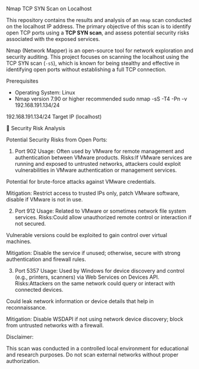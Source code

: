 Nmap TCP SYN Scan on Localhost

This repository contains the results and analysis of an `nmap` scan conducted on the localhost IP address. The primary objective of this scan is to identify open TCP ports using a **TCP SYN scan**, and assess potential security risks associated with the exposed services.


Nmap (Network Mapper) is an open-source tool for network exploration and security auditing. This project focuses on scanning the localhost using the TCP SYN scan (`-sS`), which is known for being stealthy and effective in identifying open ports without establishing a full TCP connection.

Prerequisites

- Operating System: Linux
- Nmap version 7.90 or higher recommended
sudo nmap -sS -T4 -Pn -v  192.168.191.134/24

 192.168.191.134/24	Target IP (localhost)

🔐 Security Risk Analysis

Potential Security Risks from Open Ports:

1. Port 902
Usage: Often used by VMware for remote management and authentication between VMware products.
Risks:If VMware services are running and exposed to untrusted networks, attackers could exploit vulnerabilities in VMware authentication or management services.

Potential for brute-force attacks against VMware credentials.

Mitigation: Restrict access to trusted IPs only, patch VMware software, disable if VMware is not in use.

2. Port 912
Usage: Related to VMware or sometimes network file system services.
Risks:Could allow unauthorized remote control or interaction if not secured.

Vulnerable versions could be exploited to gain control over virtual machines.

Mitigation: Disable the service if unused; otherwise, secure with strong authentication and firewall rules.

3. Port 5357
Usage: Used by Windows for device discovery and control (e.g., printers, scanners) via Web Services on Devices API.
Risks:Attackers on the same network could query or interact with connected devices.

Could leak network information or device details that help in reconnaissance.

Mitigation: Disable WSDAPI if not using network device discovery; block from untrusted networks with a firewall.


Disclaimer:

This scan was conducted in a controlled local environment for educational and research purposes. Do not scan external networks without proper authorization.
